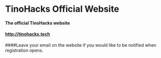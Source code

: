 # TinoHacks Official Website

#### The official TinoHacks website

#### http://tinohacks.tech

####Leave your email on the website if you would like to be notified when registration opens.
